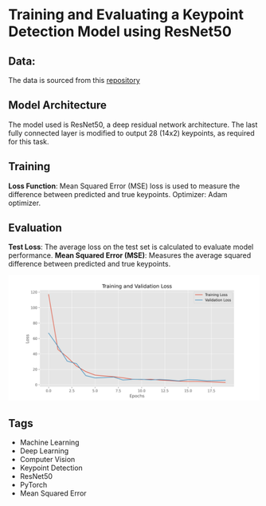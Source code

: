 # Training and Evaluating a Keypoint Detection Model using ResNet50

## Data:
The data is sourced from this [repository](https://github.com/yastrebksv/TennisCourtDetector)

## Model Architecture
The model used is ResNet50, a deep residual network architecture. The last fully connected layer is modified to output 28 (14x2) keypoints, as required for this task.

## Training

**Loss Function**: Mean Squared Error (MSE) loss is used to measure the difference between predicted and true keypoints.
Optimizer: Adam optimizer.

## Evaluation

**Test Loss**: The average loss on the test set is calculated to evaluate model performance.
**Mean Squared Error (MSE)**: Measures the average squared difference between predicted and true keypoints.

![History](./images/History.jpg)

## Tags
- Machine Learning
- Deep Learning
- Computer Vision
- Keypoint Detection
- ResNet50
- PyTorch
- Mean Squared Error
